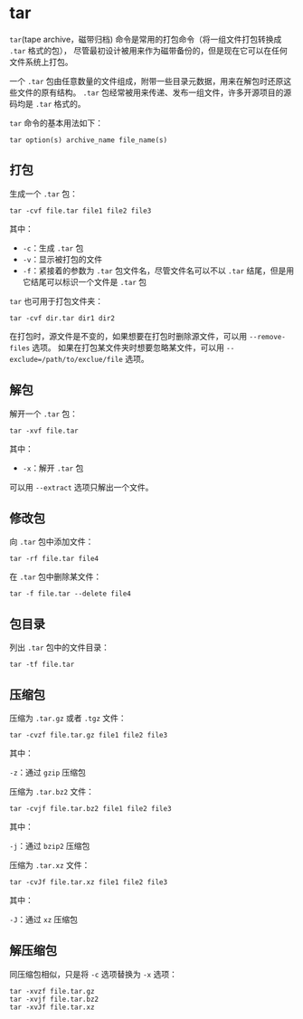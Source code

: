 # tar

`tar`(tape archive，磁带归档) 命令是常用的打包命令（将一组文件打包转换成 `.tar` 格式的包），
尽管最初设计被用来作为磁带备份的，但是现在它可以在任何文件系统上打包。

一个 `.tar` 包由任意数量的文件组成，附带一些目录元数据，用来在解包时还原这些文件的原有结构。
`.tar` 包经常被用来传递、发布一组文件，许多开源项目的源码均是 `.tar` 格式的。

`tar` 命令的基本用法如下：

```
tar option(s) archive_name file_name(s)
```


## 打包

生成一个 `.tar` 包：

```
tar -cvf file.tar file1 file2 file3
```

其中：

* `-c`：生成 `.tar` 包
* `-v`：显示被打包的文件
* `-f`：紧接着的参数为 `.tar` 包文件名，尽管文件名可以不以 `.tar` 结尾，但是用它结尾可以标识一个文件是 `.tar` 包


`tar` 也可用于打包文件夹：

```
tar -cvf dir.tar dir1 dir2
```

在打包时，源文件是不变的，如果想要在打包时删除源文件，可以用 `--remove-files` 选项。
如果在打包某文件夹时想要忽略某文件，可以用 `--exclude=/path/to/exclue/file` 选项。


## 解包

解开一个 `.tar` 包：

```
tar -xvf file.tar
```

其中：

* `-x`：解开 `.tar` 包


可以用 `--extract` 选项只解出一个文件。


## 修改包

向 `.tar` 包中添加文件：

```
tar -rf file.tar file4
```

在 `.tar` 包中删除某文件：

```
tar -f file.tar --delete file4
```


## 包目录

列出 `.tar` 包中的文件目录：

```
tar -tf file.tar
```


## 压缩包


压缩为 `.tar.gz` 或者 `.tgz` 文件：

```
tar -cvzf file.tar.gz file1 file2 file3
```

其中：

`-z`：通过 `gzip` 压缩包


压缩为 `.tar.bz2` 文件：

```
tar -cvjf file.tar.bz2 file1 file2 file3
```

其中：

`-j`：通过 `bzip2` 压缩包



压缩为 `.tar.xz` 文件：

```
tar -cvJf file.tar.xz file1 file2 file3
```

其中：

`-J`：通过 `xz` 压缩包


## 解压缩包

同压缩包相似，只是将 `-c` 选项替换为 `-x` 选项：


```
tar -xvzf file.tar.gz
tar -xvjf file.tar.bz2
tar -xvJf file.tar.xz
```
